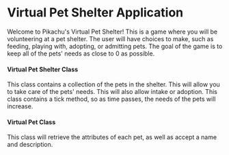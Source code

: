 # Virtual Pet Shelter Application

Welcome to Pikachu's Virtual Pet Shelter! This is a game where you will be volunteering at a
pet shelter. The user will have choices to make, such as feeding, playing with, adopting, or
admitting pets. The goal of the game is to keep all of the pets' needs as close to 0 as possible.


#### Virtual Pet Shelter Class

This class contains a collection of the pets in the shelter. This will allow you to take care of the
pets' needs. This will also allow intake or adoption. This class contains a tick method, so as time
passes, the needs of the pets will increase.


#### Virtual Pet Class

This class will retrieve the attributes of each pet, as well as accept a name and description.
